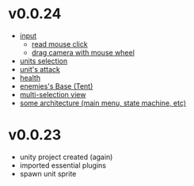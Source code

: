 # v0.0.24
- [input](https://github.com/rapushka/DeckScalerRTS/issues/1)
  - [read mouse click](https://github.com/rapushka/DeckScalerRTS/pull/4)
  - [drag camera with mouse wheel](https://github.com/rapushka/DeckScalerRTS/pull/6)
- [units selection](https://github.com/rapushka/DeckScalerRTS/pull/10)
- [unit's attack](https://github.com/rapushka/DeckScalerRTS/issues/13)
- [health](https://github.com/rapushka/DeckScalerRTS/pull/32)
- [enemies's Base (Tent)](https://github.com/rapushka/DeckScalerRTS/pull/36)
- [multi-selection view](https://github.com/rapushka/DeckScalerRTS/pull/41)
- [some architecture (main menu, state machine, etc)](https://github.com/rapushka/DeckScalerRTS/pull/42)

# v0.0.23
- unity project created (again)
- imported essential plugins
- spawn unit sprite

